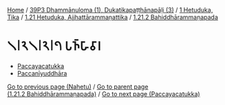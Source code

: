 
[Home](/) / [39P3 Dhammānuloma (1), Dukatikapaṭṭhānapāḷi (3)](../../../../39P3.md) / [1 Hetuduka, Tika](../../../1.md) / [1.21 Hetuduka, Ajjhattārammaṇattika](../../1.21.md) / [1.21.2 Bahiddhārammaṇapada](../1.21.2.md)

# 𑁧𑁇𑁨𑁧𑁇𑁨𑁇𑁭 𑀧𑀜𑁆𑀳𑀸𑀯𑀸𑀭

* [Paccayacatukka](1.21.2.7/Paccayacatukka.md)
* [Paccanīyuddhāra](1.21.2.7/Paccaniyuddhara.md)

[Go to previous page (Nahetu)](1.21.2.1--6/Paccayacatukka/Nahetu.md) / [Go to parent page (1.21.2 Bahiddhārammaṇapada)](../1.21.2.md) / [Go to next page (Paccayacatukka)](1.21.2.7/Paccayacatukka.md)


